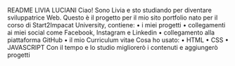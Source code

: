 README LIVIA LUCIANI
Ciao! Sono Livia e sto studiando per diventare sviluppatrice Web. 
Questo è il progetto per il mio sito portfolio nato per il corso di Start2Impacat University, contiene:
•	i miei progetti
•	collegamenti ai miei social come Facebook, Instagram e Linkedin
•	collegamento alla piattaforma GitHub
•	il mio Curriculum vitae
Cosa ho usato:
•	HTML 
•	CSS 
•	JAVASCRIPT
Con il tempo e lo studio migliorerò i contenuti e aggiungerò progetti 

